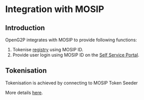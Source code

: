 # Integration with MOSIP

## Introduction

OpenG2P integrates with MOSIP to provide following functions:

1. Tokenise [registry](../modules/secure-registry/) using MOSIP ID.
2. Provide user login using MOSIP ID on the [Self Service Portal](../modules/self-service-portal.md).

## Tokenisation

Tokenisation is achieved by connecting to MOSIP Token Seeder&#x20;

More details [here](https://docs.mosip.io/1.2.0/integrations/mosip-token-seeder/openg2p-registry-mts-connector).
